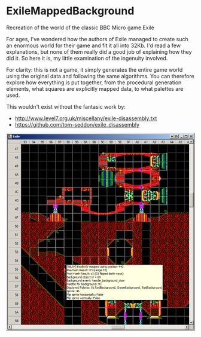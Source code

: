 # ExileMappedBackground
Recreation of the world of the classic BBC Micro game Exile

For ages, I've wondered how the authors of Exile managed to create such an enormous world for their game and fit it all into 32Kb. I'd read a few explanations, but none of them really did a good job of explaining how they did it. So here it is, my little examination of the ingenuity involved.

For clarity: this is not a game, it simply generates the entire game world using the original data and following the same algorithms. You can therefore explore how everything is put together, from the procedural generation elements, what squares are explicitly mapped data, to what palettes are used.

This wouldn't exist without the fantasic work by:
- http://www.level7.org.uk/miscellany/exile-disassembly.txt
- https://github.com/tom-seddon/exile_disassembly

![screen shot](https://github.com/JonSaffron/ExileMappedBackground/blob/master/Doco/ScreenShot.png?raw=true "Screenshot")
